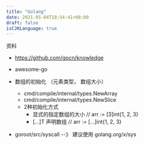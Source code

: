 ```yaml
---
title: "Golang"
date: 2021-05-04T18:54:41+08:00
draft: false
isCJKLanguage: true
---
```


资料
+ https://github.com/gocn/knowledge
+ awesome-go


+ 数组的初始化 （元素类型， 数组大小）
    + cmd/compile/internal/types.NewArray
    + cmd/compile/internal/types.NewSlice
    + 2种初始化方式
        + 显式的指定数组的大小 // arr := [3]int{1, 2, 3}
        + [...]T 声明数组 // arr := [...]int{1, 2, 3}

+ goroot/src/syscall --》 建议使用 golang.org/x/sys 


